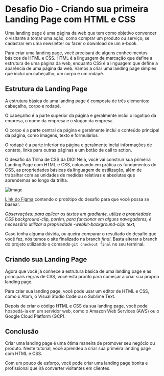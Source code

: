 # Desafio Dio - Criando sua primeira Landing Page com HTML e CSS



Uma landing page é uma página da web que tem como objetivo convencer o visitante a tomar uma ação, como comprar um produto ou serviço, se cadastrar em uma newsletter ou fazer o download de um e-book.

Para criar uma landing page, você precisará de alguns conhecimentos básicos de HTML e CSS. HTML é a linguagem de marcação que define a estrutura de uma página da web, enquanto CSS é a linguagem que define a aparência de uma página da web. Vamos a criar uma landing page simples que inclui um cabeçalho, um corpo e um rodapé.



## Estrutura da Landing Page

A estrutura básica de uma landing page é composta de três elementos: cabeçalho, corpo e rodapé.

O cabeçalho é a parte superior da página e geralmente inclui o logotipo da empresa, o nome da empresa e o slogan da empresa.

O corpo é a parte central da página e geralmente inclui o conteúdo principal da página, como imagens, texto e formulários.

O rodapé é a parte inferior da página e geralmente inclui informações de contato, links para outras páginas e um botão de call to action.



O desafio da Trilha de CSS da DIO! Nela, você vai construir sua primeira Landing Page com HTML e CSS, colocando em prática os fundamentos do CSS,
as propriedades básicas da linguagem de estilização, além de trabalhar com as unidades de medidas relativas e absolutas que aprendemos ao longo da trilha.



![image](https://user-images.githubusercontent.com/55519539/183538055-6cce606c-7d1d-4d15-a4be-ffeb5b37c956.png)



[Link do Figma](https://www.figma.com/file/3PiokoJj9IhGDnNiWAJbz7/DIO---Desafio-01?node-id=2%3A6) contendo o protótipo do desafio para
que você possa se basear.

*Observações: para aplicar os textos em gradiente, utilize a propriedade CSS background-clip, porém, para funcionar em alguns navegadores,
é necessário utilizar a propriedade -webkit-background-clip: text;*

Caso tenha alguma dúvida, ou queira comparar o resultado do desafio que você fez, nós temos o site finalizado na branch *final*. Basta alterar a branch do projeto
utilizando o comando `git checkout final` no seu terminal.



## Criando sua Landing Page

Agora que você já conhece a estrutura básica de uma landing page e as principais regras de CSS, você está pronto para começar a criar sua própria landing page.

Para criar sua landing page, você pode usar um editor de HTML e CSS, como o Atom, o Visual Studio Code ou o Sublime Text.

Depois de criar o código HTML e CSS da sua landing page, você pode hospedá-la em um servidor web, como o Amazon Web Services (AWS) ou o Google Cloud Platform (GCP).



## Conclusão

Criar uma landing page é uma ótima maneira de promover seu negócio ou produto. Neste tutorial, você aprendeu a criar sua primeira landing page com HTML e CSS.

Com um pouco de esforço, você pode criar uma landing page bonita e profissional que irá converter visitantes em clientes.
